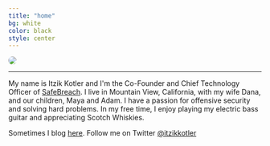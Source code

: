 ```yaml
---
title: "home"
bg: white
color: black
style: center
---
```


<span class="fa-stack subtlecircle" style="font-size:100px; box-shadow: 0px 0px 0px">
  <img src="https://avatars.githubusercontent.com/ikotler" style="border-radius: 50%;"/>
</span>

---

My name is Itzik Kotler and I'm the Co-Founder and Chief Technology Officer of [SafeBreach](https://www.safebreach.com).
I live in Mountain View, California, with my wife Dana, and our children, Maya and Adam. I have a passion for offensive security and solving hard problems.
In my free time, I enjoy playing my electric bass guitar and appreciating Scotch Whiskies.

Sometimes I blog [here](http://blog.ikotler.org). Follow me on Twitter [@itzikkotler](https://www.twitter.com/itzikkotler)
